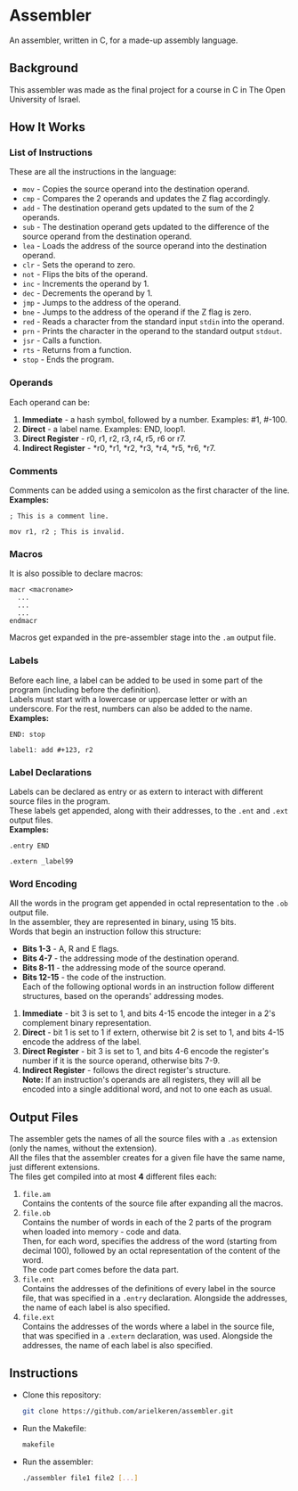 # Assembler

An assembler, written in C, for a made-up assembly language.

## Background
This assembler was made as the final project for a course in C in The Open University of Israel.

## How It Works
### List of Instructions
These are all the instructions in the language:<br>
* `mov` - Copies the source operand into the destination operand.
* `cmp` - Compares the 2 operands and updates the Z flag accordingly.
* `add` - The destination operand gets updated to the sum of the 2 operands.
* `sub` - The destination operand gets updated to the difference of the source operand from the destination operand.
* `lea` - Loads the address of the source operand into the destination operand.
* `clr` - Sets the operand to zero.
* `not` - Flips the bits of the operand.
* `inc` - Increments the operand by 1.
* `dec` - Decrements the operand by 1.
* `jmp` - Jumps to the address of the operand.
* `bne` - Jumps to the address of the operand if the Z flag is zero.
* `red` - Reads a character from the standard input `stdin` into the operand.
* `prn` - Prints the character in the operand to the standard output `stdout`.
* `jsr` - Calls a function.
* `rts` - Returns from a function.
* `stop` - Ends the program.

### Operands
Each operand can be:
1. **Immediate** - a hash symbol, followed by a number. Examples: #1, #-100.
2. **Direct** - a label name. Examples: END, loop1.
3. **Direct Register** - r0, r1, r2, r3, r4, r5, r6 or r7.
4. **Indirect Register** - *r0, *r1, *r2, *r3, *r4, *r5, *r6, *r7.

### Comments
Comments can be added using a semicolon as the first character of the line.<br>
**Examples:**
```
; This is a comment line.
```
```
mov r1, r2 ; This is invalid.
```

### Macros
It is also possible to declare macros:
```
macr <macroname>
  ...
  ...
  ...
endmacr
```
Macros get expanded in the pre-assembler stage into the `.am` output file.

### Labels
Before each line, a label can be added to be used in some part of the program (including before the definition).<br>
Labels must start with a lowercase or uppercase letter or with an underscore. For the rest, numbers can also be added to the name.<br>
**Examples:**
```
END: stop
```
```
label1: add #+123, r2
```

### Label Declarations
Labels can be declared as entry or as extern to interact with different source files in the program.<br>
These labels get appended, along with their addresses, to the `.ent` and `.ext` output files.<br>
**Examples:**
```
.entry END
```
```
.extern _label99
```

### Word Encoding
All the words in the program get appended in octal representation to the `.ob` output file.<br>
In the assembler, they are represented in binary, using 15 bits.<br>
Words that begin an instruction follow this structure:<br>
* **Bits 1-3** - A, R and E flags.
* **Bits 4-7** - the addressing mode of the destination operand.
* **Bits 8-11** - the addressing mode of the source operand.
* **Bits 12-15** - the code of the instruction.<br>
Each of the following optional words in an instruction follow different structures, based on the operands' addressing modes.<br>
1. **Immediate** - bit 3 is set to 1, and bits 4-15 encode the integer in a 2's complement binary representation.
2. **Direct** - bit 1 is set to 1 if extern, otherwise bit 2 is set to 1, and bits 4-15 encode the address of the label.
3. **Direct Register** - bit 3 is set to 1, and bits 4-6 encode the register's number if it is the source operand, otherwise bits 7-9.
4. **Indirect Register** - follows the direct register's structure.<br>
**Note:** If an instruction's operands are all registers, they will all be encoded into a single additional word, and not to one each as usual.


## Output Files
The assembler gets the names of all the source files with a `.as` extension (only the names, without the extension).<br>
All the files that the assembler creates for a given file have the same name, just different extensions.<br>
The files get compiled into at most **4** different files each:
1. `file.am`<br>
  Contains the contents of the source file after expanding all the macros.
2. `file.ob`<br>
  Contains the number of words in each of the 2 parts of the program when loaded into memory - code and data.<br>
  Then, for each word, specifies the address of the word (starting from decimal 100), followed by an octal representation of the content of the word.<br>
  The code part comes before the data part.
3. `file.ent`<br>
  Contains the addresses of the definitions of every label in the source file, that was specified in a `.entry` declaration.
  Alongside the addresses, the name of each label is also specified.
4. `file.ext`<br>
  Contains the addresses of the words where a label in the source file, that was specified in a `.extern` declaration, was used.
  Alongside the addresses, the name of each label is also specified.

## Instructions
* Clone this repository:
   ```bash
   git clone https://github.com/arielkeren/assembler.git
* Run the Makefile:
   ```bash
   makefile
* Run the assembler:
   ```bash
   ./assembler file1 file2 [...]
